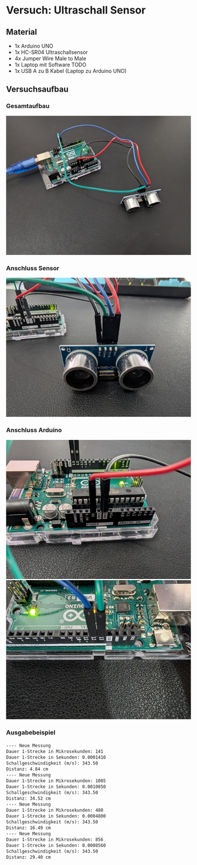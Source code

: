 # Versuch: Ultraschall Sensor

## Material
- 1x Arduino UNO
- 1x HC-SR04 Ultraschallsensor
- 4x Jumper Wire Male to Male
- 1x Laptop mit Software TODO
- 1x USB A zu B Kabel (Laptop zu Arduino UNO)

## Versuchsaufbau

### Gesamtaufbau
![Gesamtaufbau](./imgs/gesamtaufbau.jpg "Gesamtaufbau")

### Anschluss Sensor
![Anschluss Sensor](./imgs/anschluss_sensor.jpg "Anschluss Sensor")

### Anschluss Arduino
![Anschluss Arduino #1](./imgs/anschluss_arduino_1.jpg "Anschluss Arduino #1")
![Anschluss Arduino #2](./imgs/anschluss_arduino_2.jpg "Anschluss Arduino #2")

### Ausgabebeispiel

``` text
---- Neue Messung
Dauer 1-Strecke in Mikrosekunden: 141
Dauer 1-Strecke in Sekunden: 0.0001410
Schallgeschwindigkeit (m/s): 343.50
Distanz: 4.84 cm
---- Neue Messung
Dauer 1-Strecke in Mikrosekunden: 1005
Dauer 1-Strecke in Sekunden: 0.0010050
Schallgeschwindigkeit (m/s): 343.50
Distanz: 34.52 cm
---- Neue Messung
Dauer 1-Strecke in Mikrosekunden: 480
Dauer 1-Strecke in Sekunden: 0.0004800
Schallgeschwindigkeit (m/s): 343.50
Distanz: 16.49 cm
---- Neue Messung
Dauer 1-Strecke in Mikrosekunden: 856
Dauer 1-Strecke in Sekunden: 0.0008560
Schallgeschwindigkeit (m/s): 343.50
Distanz: 29.40 cm
```
